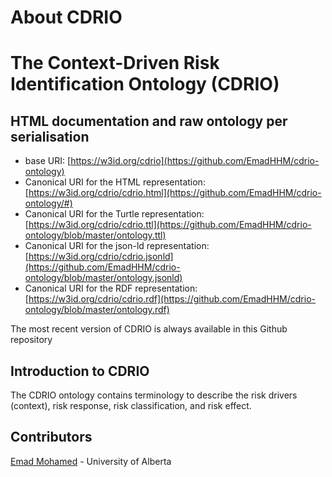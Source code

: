 About CDRIO
===================
# The Context-Driven Risk Identification Ontology (CDRIO)

## HTML documentation and raw ontology per serialisation

* base URI: [https://w3id.org/cdrio](https://github.com/EmadHHM/cdrio-ontology)
* Canonical URI for the HTML representation: [https://w3id.org/cdrio/cdrio.html](https://github.com/EmadHHM/cdrio-ontology/#)
* Canonical URI for the Turtle representation: [https://w3id.org/cdrio/cdrio.ttl](https://github.com/EmadHHM/cdrio-ontology/blob/master/ontology.ttl)
* Canonical URI for the json-ld representation: [https://w3id.org/cdrio/cdrio.jsonld](https://github.com/EmadHHM/cdrio-ontology/blob/master/ontology.jsonld)
* Canonical URI for the RDF representation: [https://w3id.org/cdrio/cdrio.rdf](https://github.com/EmadHHM/cdrio-ontology/blob/master/ontology.rdf)

The most recent version of CDRIO is always available in this Github repository

## Introduction to CDRIO

The CDRIO ontology contains terminology to describe the risk drivers (context), risk response, risk classification, and risk effect. 


## Contributors

[Emad Mohamed](https://github.com/EmadHHM) - University of Alberta
